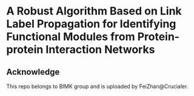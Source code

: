 # A Robust Algorithm Based on Link Label Propagation for Identifying Functional Modules from Protein-protein Interaction Networks

## Acknowledge
This repo belongs to BIMK group and is uploaded by FeiZhan@Crucialer.
